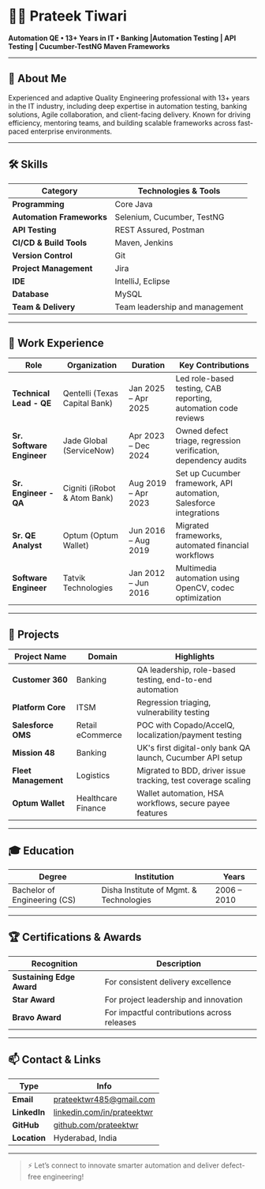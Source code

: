 # 👨‍💻 Prateek Tiwari  
**Automation QE • 13+ Years in IT • Banking |Automation Testing | API Testing | Cucumber-TestNG Maven Frameworks**

---

## 📘 About Me

Experienced and adaptive Quality Engineering professional with 13+ years in the IT industry, including deep expertise in automation testing, banking solutions, Agile collaboration, and client-facing delivery. Known for driving efficiency, mentoring teams, and building scalable frameworks across fast-paced enterprise environments.

---

## 🛠️ Skills

| Category                 | Technologies & Tools                         |
|--------------------------|----------------------------------------------|
| **Programming**          | Core Java                                    |
| **Automation Frameworks**| Selenium, Cucumber, TestNG                   |
| **API Testing**          | REST Assured, Postman                        |
| **CI/CD & Build Tools**  | Maven, Jenkins                               |
| **Version Control**      | Git                                          |
| **Project Management**   | Jira                                         |
| **IDE**                  | IntelliJ, Eclipse                            |
| **Database**             | MySQL                                        |
| **Team & Delivery**      | Team leadership and management               |

---

## 💼 Work Experience

| Role                     | Organization                     | Duration            | Key Contributions                                                  |
|--------------------------|-----------------------------------|---------------------|-------------------------------------------------------------------|
| **Technical Lead - QE**  | Qentelli (Texas Capital Bank)     | Jan 2025 – Apr 2025 | Led role-based testing, CAB reporting, automation code reviews    |
| **Sr. Software Engineer**| Jade Global (ServiceNow)          | Apr 2023 – Dec 2024 | Owned defect triage, regression verification, dependency audits   |
| **Sr. Engineer - QA**    | Cigniti (iRobot & Atom Bank)      | Aug 2019 – Apr 2023 | Set up Cucumber framework, API automation, Salesforce integrations|
| **Sr. QE Analyst**       | Optum (Optum Wallet)              | Jun 2016 – Aug 2019 | Migrated frameworks, automated financial workflows                |
| **Software Engineer**    | Tatvik Technologies               | Jan 2012 – Jun 2016 | Multimedia automation using OpenCV, codec optimization            |

---

## 🚀 Projects

| Project Name           | Domain              | Highlights                                                   |
|------------------------|---------------------|--------------------------------------------------------------|
| **Customer 360**       | Banking             | QA leadership, role-based testing, end-to-end automation     |
| **Platform Core**      | ITSM                | Regression triaging, vulnerability testing                   |
| **Salesforce OMS**     | Retail eCommerce    | POC with Copado/AccelQ, localization/payment testing         |
| **Mission 48**         | Banking             | UK's first digital-only bank QA launch, Cucumber API setup   |
| **Fleet Management**   | Logistics           | Migrated to BDD, driver issue tracking, test coverage scaling|
| **Optum Wallet**       | Healthcare Finance  | Wallet automation, HSA workflows, secure payee features      |

---

## 🎓 Education

| Degree                      | Institution                                     | Years        |
|-----------------------------|-------------------------------------------------|--------------|
| Bachelor of Engineering (CS)| Disha Institute of Mgmt. & Technologies         | 2006 – 2010  |

---

## 🏆 Certifications & Awards

| Recognition               | Description                                      |
|---------------------------|--------------------------------------------------|
| **Sustaining Edge Award** | For consistent delivery excellence               |
| **Star Award**            | For project leadership and innovation            |
| **Bravo Award**           | For impactful contributions across releases      |

---

## 📫 Contact & Links

| Type        | Info                                                                 |
|-------------|----------------------------------------------------------------------|
| **Email**   | [prateektwr485@gmail.com](mailto:prateektwr485@gmail.com)            |
| **LinkedIn**| [linkedin.com/in/prateektwr](https://www.linkedin.com/in/prateektwr) |
| **GitHub**  | [github.com/prateektwr](https://github.com/prateektwr)               |
| **Location**| Hyderabad, India                                                     |

---

> ⚡ Let’s connect to innovate smarter automation and deliver defect-free engineering!
